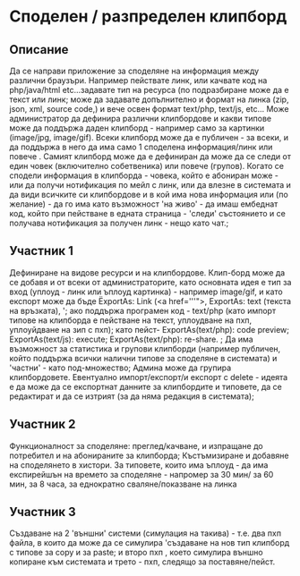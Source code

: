 # Споделен / разпределен клипборд

## Описание

Да се направи приложение за споделяне на информация между
различни браузъри. Например пействате линк, или качвате код
на php/java/html etc...задавате тип на ресурса (по подразбиране
може да е текст или линк; може да задавате допълнително и формат
на линка (zip, json, xml, source code,) и вече освен формат text/php,
text/js, etc... Може администратор да дефинира различни клипбордове и
какви типове може да поддържа даден клипборд - например само за картинки
(image/jpg, image/gif). Всеки клипборд може да е публичен - за всеки,
и да поддържа в него да има само 1 споделена информация/линк или повече .
Самият клипборд може да е дефиниран да може да се следи от един човек
(включително собетвеника) или повече (групов). Когато се сподели
информация в клипборда - човека, който е абониран може -
или да получи нотификация по мейл с линк, или да влезне
в системата и да види всичките си клипбордове и в кой има
нова информация или (по желание) - да го има като възможност
'на живо' - да имаш ембеднат код, който при пействане в едната
страница - 'следи' състоянието и се получава нотификация за получен линк -
нещо като чат.;

## Участник 1

Дефиниране на видове ресурси и на клипбордове. Клип-борд може да се добавя и от всеки от администраторите,
като основната идея е тип за вход (уплоуд - линк или ъплоуд картинка) -
например image/gif, и като експорт може да бъде ËxportAs:
Link (<a href='''">, ExportAs: text (текста на връзката), ';
ако поддържа програмен код - text/php (като импорт типове на клипборда е
пействане на текст, уплоудване на пхп, уплоуйдване на зип с пхп); като пейст-
ExportAs(text/php): code preview; ExportAs(text/js): execute; ExportAs(text/php): re-share. ;
Да има възможност за статистика и групови клипборди (например публичен, който поддържа
всички налични типове за споделяне в системата) и 'частни' - като под-множество;
Админа може да групира клипбордовете. Евентуално импорт/експорт/и експорт с delete -
идеята е да може да се експортнат данните за клипбордите и типовете, да се редактират
и да се изтрият (за да няма редакция в системата);

## Участник 2

Функционалност за споделяне: преглед/качване, и изпращане до потребител и на
абонираните за клипборда; Къстъмизиране и добавяне на споделянето в хистори.
За типовете, които има ъплоуд - да има експирейшън на времето за споделяне -
напромер за 30 мин/ за 60 мин, за 8 часа, за еднократно сваляне/показване на линка

## Участник 3

Създаване на 2 'външни' системи (симулация на такива) - т.е. два пхп файла,
в които да може да се симулира 'създаване на нов тип клипборд с типове за copy
и за paste; и второ пхп , което симулира външно копиране към системата и трето -
пхп, следящо за поставяне/пейст.
